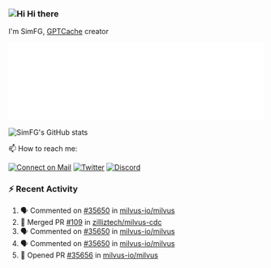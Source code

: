 ### <img src='https://qpluspicture.oss-cn-beijing.aliyuncs.com/6LjjQA/Hi.gif' alt='Hi' width="24"/> Hi there

I'm SimFG, [GPTCache](https://github.com/zilliztech/GPTCache) creator

![Metrics 👋](/metrics.plugin.followup.user.svg)

![SimFG's GitHub stats](https://github-readme-stats.vercel.app/api?username=SimFG&show_icons=true&theme=radical&count_private=true)

📫 How to reach me:

[![Connect on Mail](https://img.shields.io/badge/Ask%20me-anything-1abc9c.svg)](mailto:1142838399@qq.com)
[![Twitter](https://img.shields.io/twitter/follow/FogSim?style=social)](https://twitter.com/FogSim)
[![Discord](https://img.shields.io/discord/1092648432495251507?label=Discord&logo=discord)](https://discord.gg/Q8C6WEjSWV)

### :zap: Recent Activity

<!--START_SECTION:activity-->
1. 🗣 Commented on [#35650](https://github.com/milvus-io/milvus/issues/35650) in [milvus-io/milvus](https://github.com/milvus-io/milvus)
2. 🎉 Merged PR [#109](https://github.com/zilliztech/milvus-cdc/pull/109) in [zilliztech/milvus-cdc](https://github.com/zilliztech/milvus-cdc)
3. 🗣 Commented on [#35650](https://github.com/milvus-io/milvus/issues/35650) in [milvus-io/milvus](https://github.com/milvus-io/milvus)
4. 🗣 Commented on [#35650](https://github.com/milvus-io/milvus/issues/35650) in [milvus-io/milvus](https://github.com/milvus-io/milvus)
5. 💪 Opened PR [#35656](https://github.com/milvus-io/milvus/pull/35656) in [milvus-io/milvus](https://github.com/milvus-io/milvus)
<!--END_SECTION:activity-->

